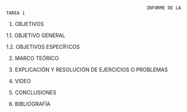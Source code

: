                                                          INFORME DE LA TAREA 1
1. OBJETIVOS

1.1. OBJETIVO GENERAL

1.2. OBJETIVOS ESPECÍFICOS

2. MARCO TEÓRICO

3. EXPLICACIÓN Y RESOLUCIÓN DE EJERCICIOS O PROBLEMAS

4. VIDEO

5. CONCLUSIONES

6. BIBLIOGRAFÍA

